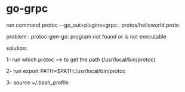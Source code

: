 # go-grpc

run command  protoc --go_out=plugins=grpc:. protos/helloworld.proto

problem : protoc-gen-go: program not found or is not executable

solution: 

1- run  which protoc --> to get the path (/usr/local/bin/protoc)

2- run export PATH=$PATH:/usr/local/bin/protoc

3- source ~/.bash_profile
